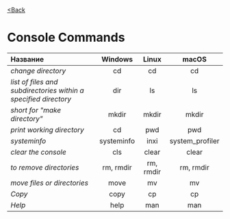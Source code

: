 [<Back](/readme_en.md)

# Console Commands

| **Название** | **Windows** | **Linux** | **macOS** |
|:---------|:-------:|:-----:|:-----:|
|_change directory_|cd|cd|cd|
|_list of files and subdirectories within a specified directory_|dir|ls|ls|
|_short for "make directory"_|mkdir|mkdir|mkdir|
|_print working directory_|cd|pwd|pwd|
|_systeminfo_|systeminfo|inxi|system_profiler|
|_clear the console_|cls|clear|clear|
|_to remove directories_|rm, rmdir|rm, rmdir|rm, rmdir|
|_move files or directories_|move|mv|mv|
|_Copy_|copy|cp|cp|
|_Help_|help|man|man|
